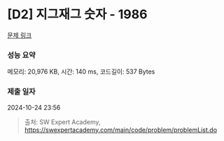 # [D2] 지그재그 숫자 - 1986 

[문제 링크](https://swexpertacademy.com/main/code/problem/problemDetail.do?contestProbId=AV5PxmBqAe8DFAUq) 

### 성능 요약

메모리: 20,976 KB, 시간: 140 ms, 코드길이: 537 Bytes

### 제출 일자

2024-10-24 23:56



> 출처: SW Expert Academy, https://swexpertacademy.com/main/code/problem/problemList.do